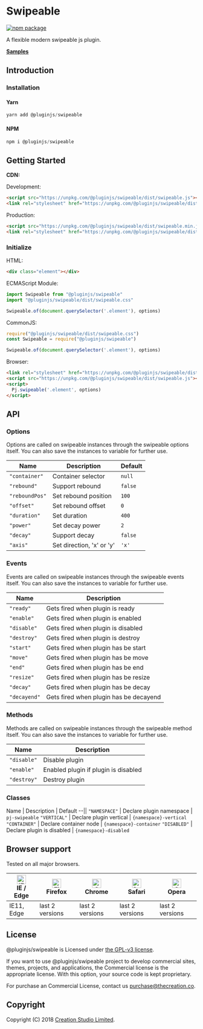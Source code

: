 # Swipeable

[![npm package](https://img.shields.io/npm/v/@pluginjs/swipeable.svg)](https://www.npmjs.com/package/@pluginjs/swipeable)

A flexible modern swipeable js plugin.

**[Samples](https://codesandbox.io/s/github/pluginjs/pluginjs/tree/master/modules/swipeable/samples)**

## Introduction
### Installation

#### Yarn

```javascript
yarn add @pluginjs/swipeable
```

#### NPM

```javascript
npm i @pluginjs/swipeable
```

## Getting Started

**CDN:**

Development:

```html
<script src="https://unpkg.com/@pluginjs/swipeable/dist/swipeable.js"></script>
<link rel="stylesheet" href="https://unpkg.com/@pluginjs/swipeable/dist/swipeable.css">
```

Production:

```html
<script src="https://unpkg.com/@pluginjs/swipeable/dist/swipeable.min.js"></script>
<link rel="stylesheet" href="https://unpkg.com/@pluginjs/swipeable/dist/swipeable.min.css">
```

### Initialize

HTML:

```html
<div class="element"></div>
```

ECMAScript Module:

```javascript
import Swipeable from "@pluginjs/swipeable"
import "@pluginjs/swipeable/dist/swipeable.css"

Swipeable.of(document.querySelector('.element'), options)
```

CommonJS:

```javascript
require("@pluginjs/swipeable/dist/swipeable.css")
const Swipeable = require("@pluginjs/swipeable")

Swipeable.of(document.querySelector('.element'), options)
```

Browser:

```html
<link rel="stylesheet" href="https://unpkg.com/@pluginjs/swipeable/dist/swipeable.css">
<script src="https://unpkg.com/@pluginjs/swipeable/dist/swipeable.js"></script>
<script>
  Pj.swipeable('.element', options)
</script>
```

## API

### Options

Options are called on swipeable instances through the swipeable options itself.
You can also save the instances to variable for further use.

Name | Description | Default
--|--|--
`"container"` | Container selector | `null`
`"rebound"` | Support rebound | `false`
`"reboundPos"` | Set rebound position | `100`
`"offset"` | Set rebound offset | `0`
`"duration"` | Set duration | `400`
`"power"` | Set decay power | `2`
`"decay"` | Support decay | `false`
`"axis"` | Set direction, 'x' or 'y' | `'x'`

### Events

Events are called on swipeable instances through the swipeable events itself.
You can also save the instances to variable for further use.

Name | Description
--|--
`"ready"` | Gets fired when plugin is ready
`"enable"` | Gets fired when plugin is enabled
`"disable"` | Gets fired when plugin is disabled
`"destroy"` | Gets fired when plugin is destroy
`"start"` | Gets fired when plugin has be start
`"move"` | Gets fired when plugin has be move
`"end"` | Gets fired when plugin has be end
`"resize"` | Gets fired when plugin has be resize
`"decay"` | Gets fired when plugin has be decay
`"decayend"` | Gets fired when plugin has be decayend

### Methods

Methods are called on swipeable instances through the swipeable method itself.
You can also save the instances to variable for further use.

Name | Description
--|--
`"disable"` | Disable plugin
`"enable"` | Enabled plugin if plugin is disabled
`"destroy"` | Destroy plugin

### Classes

Name | Description | Default
--||
`"NAMESPACE"` | Declare plugin namespace | `pj-swipeable`
`"VERTICAL"` | Declare plugin vertical | `{namespace}-vertical`
`"CONTAINER"` | Declare container node | `{namespace}-container`
`"DISABLED"` | Declare plugin is disabled | `{namespace}-disabled`

## Browser support

Tested on all major browsers.

| [<img src="https://raw.githubusercontent.com/alrra/browser-logos/master/src/edge/edge_48x48.png" alt="IE / Edge" width="24px" height="24px" />](http://godban.github.io/browsers-support-badges/)</br>IE / Edge | [<img src="https://raw.githubusercontent.com/alrra/browser-logos/master/src/firefox/firefox_48x48.png" alt="Firefox" width="24px" height="24px" />](http://godban.github.io/browsers-support-badges/)</br>Firefox | [<img src="https://raw.githubusercontent.com/alrra/browser-logos/master/src/chrome/chrome_48x48.png" alt="Chrome" width="24px" height="24px" />](http://godban.github.io/browsers-support-badges/)</br>Chrome | [<img src="https://raw.githubusercontent.com/alrra/browser-logos/master/src/safari/safari_48x48.png" alt="Safari" width="24px" height="24px" />](http://godban.github.io/browsers-support-badges/)</br>Safari | [<img src="https://raw.githubusercontent.com/alrra/browser-logos/master/src/opera/opera_48x48.png" alt="Opera" width="24px" height="24px" />](http://godban.github.io/browsers-support-badges/)</br>Opera |
| --------- | --------- | --------- | --------- | --------- |
| IE11, Edge| last 2 versions| last 2 versions| last 2 versions| last 2 versions|

## License

@pluginjs/swipeable is Licensed under [the GPL-v3 license](LICENSE).

If you want to use @pluginjs/swipeable project to develop commercial sites, themes, projects, and applications, the Commercial license is the appropriate license. With this option, your source code is kept proprietary.

For purchase an Commercial License, contact us purchase@thecreation.co.

## Copyright

Copyright (C) 2018 [Creation Studio Limited](creationstudio.com).